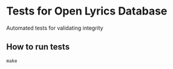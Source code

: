 # Tests for Open Lyrics Database

Automated tests for validating integrity


## How to run tests

    make
